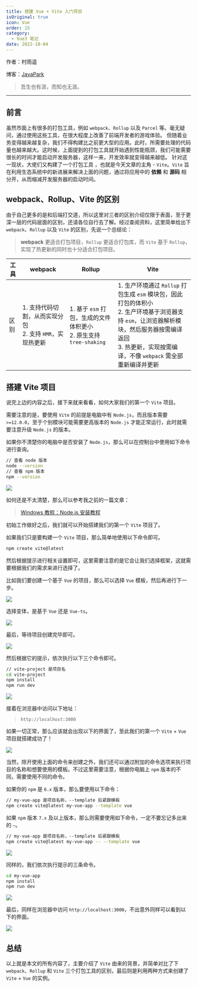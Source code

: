 ```yaml
---
title: 搭建 Vue + Vite 入门项目
isOriginal: true
icon: Vue
order: 15
category:
  - Vue3 笔记
date: 2022-10-04
---
```

作者：村雨遥

博客：[JavaPark](https://cunyu1943.github.io/JavaPark)

>   吾生也有涯，而知也无涯。

---


## 前言

虽然市面上有很多的打包工具，例如 `webpack`、`Rollup` 以及 `Parcel` 等。毫无疑问，通过使用这些工具，在很大程度上改善了前端开发者的游戏体验。
但随着业务变得越来越复杂，我们不得构建比之前更大型的应用。此时，所需要处理的代码量也越来越大。这时候，上面提到的打包工具就开始遇到性能瓶颈，我们可能需要很长的时间才能启动开发服务器，这样一来，开发效率就变得越来越低。
针对这一现状，大佬们又构建了一个打包工具 ，也就是今天文章的主角 - `Vite`。`Vite` 旨在利用生态系统中的新进展来解决上面的问题，通过将应用中的 **依赖** 和 **源码** 相分开，从而缩减开发服务器的启动时间。
## webpack、Rollup、Vite 的区别
由于自己更多的是和后端打交道，所以这里对三者的区别介绍仅限于表面，至于更深一层的代码层面的区别，还请各位自行去了解。经过查阅资料，这里简单给出下 `webpack`、`Rollup` 以及 `Vite` 的区别，先说一个总结论：
> **webpack** 更适合打包项目，`Rollup` 更适合打包库，而 `Vite` 基于 `Rollup`，实现了热更新的同时也十分适合打包项目。



| 工具 | webpack                                                      | Rollup                                                                 | Vite                                                                                                                                                                                                              |
| ---- | ------------------------------------------------------------ | ---------------------------------------------------------------------- | ----------------------------------------------------------------------------------------------------------------------------------------------------------------------------------------------------------------- |
| 区别 | 1. 支持代码切割，从而实现分包<br />2. 支持 `HMR`，实现热更新 | 1. 基于 `esm` 打包，生成的文件体积更小<br />2. 原生支持 `tree-shaking` | 1. 生产环境通过 `Rollup` 打包生成 `esm` 模块包，因此打包的体积小<br />2. 生产环境基于浏览器支持 `esm`，让浏览器解析模块，然后服务器按需编译返回<br />3. 热更新，实现按需编译，不像 `webpack` 需全部重新编译并更新 |

## 搭建 Vite 项目

说完上边的内容之后，接下来就来看看，如何大家我们的第一个 `Vite` 项目。

需要注意的是，要使用 `Vite` 的前提是电脑中有 `Node.js`，而且版本需要 `>=12.0.0`，至于个别模块可能需要更高版本的 `Node.js` 才能正常运行，此时就需要注意升级 `Node.js` 的版本。

如果你不清楚你的电脑中是否安装了 `Node.js`，那么可以在控制台中使用如下命令进行查询。

```sh
// 查看 node 版本
node --version
// 查看 npm 版本
npm --version
```

![](https://img-blog.csdnimg.cn/1bcdad701ebf4452baed219fc83acede.png)

如何还是不太清楚，那么可以参考我之前的一篇文章：

>   [Windows 教程：Node.js 安装教程](https://cunyu1943.github.io/JavaPark/efficiency/windows/nodejs-install.html)



初始工作做好之后，我们就可以开始搭建我们的第一个 `Vite` 项目了。

如果我们只是要构建一个 `Vite` 项目，那么简单地使用以下命令即可。

```sh
npm create vite@latest
```

然后根据提示进行相关设置即可，这里需要注意的是它会让我们选择框架，这就需要根据我们的需求来进行选择了。

比如我们要创建一个基于 `Vue` 的项目，那么可以选择 `Vue` 模板，然后再进行下一步。

![](https://img-blog.csdnimg.cn/15646dd536d24bd1bdec490bf9ef9947.png)

选择变体，是基于 `Vue` 还是 `Vue-ts`。

![](https://img-blog.csdnimg.cn/8643dfb26f7046f38dff61bf34412547.png)

最后，等待项目创建完毕即可。

![](https://img-blog.csdnimg.cn/398ba0dc8fac4c028ac08a91183ea9d9.png)

然后根据它的提示，依次执行以下三个命令即可。

```sh
// vite-project 是项目名
cd vite-project 
npm install
npm run dev
```

![](https://img-blog.csdnimg.cn/001f62742fa74ef18243ee2d6be11f1c.png)

接着在浏览器中访问以下地址：

>   `http://localhost:3000`

如果一切正常，那么应该就会出现以下的界面了，至此我们的第一个 `Vite` + `Vue` 项目就搭建成功了！

![](https://img-blog.csdnimg.cn/7ebab8a50d8b40d1b6dfd3d363b7420e.png)

当然，除开使用上面的命令来创建之外，我们还可以通过附加的命令选项来执行项目的名称和想要使用的模板。不过这里需要注意，根据你电脑上 `npm` 版本的不同，需要使用不同的命令。

如果你的 `npm` 是 `6.x` 版本，那么要使用以下命令：

```sh
// my-vue-app 是项目名称，--template 后紧跟模板
npm create vite@latest my-vue-app --template vue
```

如果 `npm` 版本 `7.x` 及以上版本，那么则需要使用如下命令，一定不要忘记多出来的 `–`。

```sh
// my-vue-app 是项目名称，--template 后紧跟模板
npm create vite@latest my-vue-app -- --template vue
```

![](https://img-blog.csdnimg.cn/191b34c683cd49f2a9b608ea24533267.png)

同样的，我们依次执行提示的三条命令。

```sh
cd my-vue-app
npm install
npm run dev
```

![](https://img-blog.csdnimg.cn/3bc140611b8241d99f05ecfac0123b04.png)

最后，同样在浏览器中访问 `http://localhost:3000`，不出意外同样可以看到以下的界面。

![](https://img-blog.csdnimg.cn/7ebab8a50d8b40d1b6dfd3d363b7420e.png)

## 总结

以上就是本文的所有内容了，主要介绍了 `Vite` 由来的背景，并简单对比了下 `webpack`、`Rollup` 和 `Vite` 三个打包工具的区别，最后则是利用两种方式来创建了 `Vite` + `Vue` 的实例。